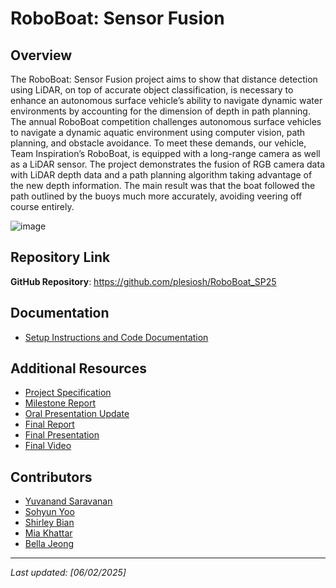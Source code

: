 # RoboBoat: Sensor Fusion

## Overview
The RoboBoat: Sensor Fusion project aims to show that distance detection using LiDAR, on top of accurate object classification, is necessary to enhance an autonomous surface vehicle’s ability to navigate dynamic water environments by accounting for the dimension of depth in path planning. The annual RoboBoat competition challenges autonomous surface vehicles to navigate a dynamic aquatic environment using computer vision, path planning, and obstacle avoidance. To meet these demands, our vehicle, Team Inspiration’s RoboBoat, is equipped with a long-range camera as well as a LiDAR sensor. The project demonstrates the fusion of RGB camera data with LiDAR depth data and a path planning algorithm taking advantage of the new depth information. The main result was that the boat followed the path outlined by the buoys much more accurately, avoiding veering off course entirely.

![image](boat.png)

## Repository Link
**GitHub Repository**: https://github.com/plesiosh/RoboBoat_SP25

## Documentation
- [Setup Instructions and Code Documentation](https://github.com/plesiosh/RoboBoat_SP25/blob/main/README.md)

## Additional Resources
- [Project Specification](https://docs.google.com/document/d/1jGWx0obzSInUuRZ6uEnp4cMySWTh9c6y9-f4LXS7z-w/edit?usp=drive_link)
- [Milestone Report](https://docs.google.com/document/d/1YAR-kWi-IRRTvuDzCWWdU_S_Y7P9bI7nazszzl0PzKQ/edit?usp=drive_link)
- [Oral Presentation Update](https://docs.google.com/presentation/d/1o0DdRfBu8TBziqyvM1yBafP77axB9wX4pufC6WJgTPc/edit?usp=drive_link)
- [Final Report]([link-to-wiki](https://docs.google.com/document/d/11gG9BDBjtqJwpGLsE-MwbweyBIV_n6-hv33ZnTEHZz0/edit?usp=drive_link))
- [Final Presentation](https://docs.google.com/presentation/d/1JMB3IwH4d70OUTG5mmVQHdnbJaqyONg-uKeOTJpM7yE/edit?usp=drive_link)
- [Final Video]()

## Contributors
- [Yuvanand Saravanan](https://github.com/yuvasaro)
- [Sohyun Yoo](https://github.com/Cygbbhx)
- [Shirley Bian](https://github.com/FusaishiHaruaki)
- [Mia Khattar](https://github.com/mk7652)
- [Bella Jeong](https://github.com/lahrry)

---
*Last updated: [06/02/2025]*
